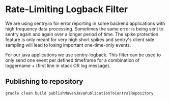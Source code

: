 # Rate-Limiting Logback Filter

We are using sentry.io for error reporting in some backend applications with high frequency data processing.
Sometimes the same error is being sent to sentry again and again over a longer period of time. The spike
protection feature is only meant for very high short spikes and sentry's client side sampling will lead to
losing important one-time-only events.
 
For our java applications we use sentry-logback. This filter can be used to only send one event per defined
timeframe for a combination of loggername + (first line in stack OR log message).


## Publishing to repository

`gradle clean build publishMavenJavaPublicationToCentralRepository`